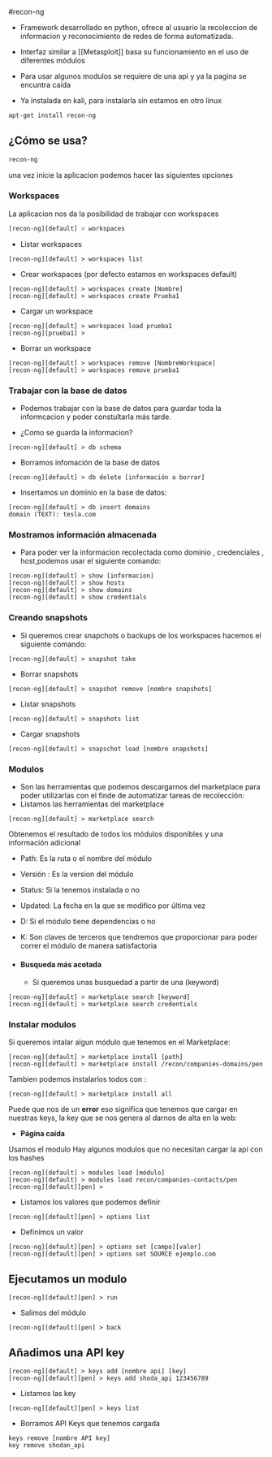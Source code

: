 #recon-ng
* Framework desarrollado en python, ofrece al usuario la recoleccion de informacion y reconocimiento de redes de forma automatizada.
* Interfaz similar a [[Metasploit]] basa su funcionamiento en el uso de diferentes módulos 
* Para usar algunos modulos se requiere de una api y ya la pagina se encuntra caída

* Ya instalada en kali, para instalarla sin estamos en otro linux
```bash
apt-get install recon-ng
```

## ¿Cómo se usa?

```bash
recon-ng 
```

una vez inicie la aplicacion podemos hacer las siguientes opciones

### Workspaces
La aplicacion nos da la posibilidad  de trabajar con workspaces 

```bash
[recon-ng][default] > workspaces
```

* Listar workspaces
 ```console
 [recon-ng][default] > workspaces list
```

* Crear workspaces (por defecto estamos en workspaces default)
```console
[recon-ng][default] > workspaces create [Nombre]
[recon-ng][default] > workspaces create Prueba1
```

* Cargar un workspace
```console
[recon-ng][default] > workspaces load prueba1
[recon-ng][prueba1] > 
```

* Borrar un workspace
```console
[recon-ng][default] > workspaces remove [NombreWorkspace]
[recon-ng][default] > workspaces remove prueba1
```

### Trabajar con la base de datos 

* Podemos trabajar con la base de datos para guardar toda la informcacion y poder constultarla más tarde.

* ¿Como  se guarda la informacion?
```console
[recon-ng][default] > db schema
```

* Borramos infomación de la base de datos 
```console
[recon-ng][default] > db delete [información a borrar]
```

* Insertamos un dominio en la base de datos:
```console 
[recon-ng][default] > db insert domains
domain (TEXT): tesla.com
```

### Mostramos información almacenada

* Para poder ver la informacion recolectada como dominio , credenciales , host,podemos usar el siguiente comando:
```console
[recon-ng][default] > show [informacion]
[recon-ng][default] > show hosts
[recon-ng][default] > show domains
[recon-ng][default] > show credentials
```

### Creando snapshots

* Si queremos crear snapchots o backups de los workspaces hacemos el siguiente comando:

```console
[recon-ng][default] > snapshot take
```

* Borrar snapshots

```console
[recon-ng][default] > snapshot remove [nombre snapshots]
```

* Listar snapshots
```console
[recon-ng][default] > snapshots list
```

* Cargar snapshots
```console
[recon-ng][default] > snapschot load [nombre snapshots]
```

### Modulos
* Son las herramientas que podemos descargarnos del marketplace para poder utilizarlas con el finde de automatizar tareas de recolección:
* Listamos las herramientas del marketplace

```console
[recon-ng][default] > marketplace search
```

Obtenemos el resultado de todos los módulos disponibles y una información adicional 

* Path: Es la ruta o el nombre del módulo
* Versión : Es la version del módulo 
* Status: Si la tenemos instalada o no
* Updated: La fecha en la que se modifico por última vez
* D: Si el módulo tiene dependencias o no
* K: Son claves de terceros que tendremos que proporcionar para poder correr el módulo de manera satisfactoria

* #### Busqueda más acotada
	* Si queremos unas busquedad a partir de una (keyword)

```console
[recon-ng][default] > marketplace search [keyword]
[recon-ng][default] > marketplace search credentials
```

### Instalar modulos

Si queremos intalar algun módulo que tenemos en el Marketplace:
```console
[recon-ng][default] > marketplace install [path]
[recon-ng][default] > marketplace install /recon/companies-domains/pen
```

Tambien podemos instalarlos todos con :
```console 
[recon-ng][default] > marketplace install all
```

Puede que nos de un **error** eso significa que tenemos que cargar en nuestras keys, la key que se nos genera al darnos de alta en la web:
* **Página caída**

Usamos el modulo 
Hay algunos modulos que no necesitan cargar la api con los hashes 

```console 
[recon-ng][default] > modules load [módulo]
[recon-ng][default] > modules load recon/companies-contacts/pen
[recon-ng][default][pen] >

```

* Listamos los valores que podemos definir
```console
[recon-ng][default][pen] > options list
```

* Definimos un valor 
```console
[recon-ng][default][pen] > options set [campo][valor]
[recon-ng][default][pen] > options set SOURCE ejemplo.com
```

## Ejecutamos un modulo

```console
[recon-ng][default][pen] > run
```

* Salimos del módulo

```console
[recon-ng][default][pen] > back
```


## Añadimos una API key

```console
[recon-ng][default] > keys add [nombre api] [key]
[recon-ng][default][pen] > keys add shoda_api 123456789
```

* Listamos las key 
```console
[recon-ng][default][pen] > keys list
```

* Borramos API Keys que tenemos cargada 
```console
keys remove [nombre API key]
key remove shodan_api
```